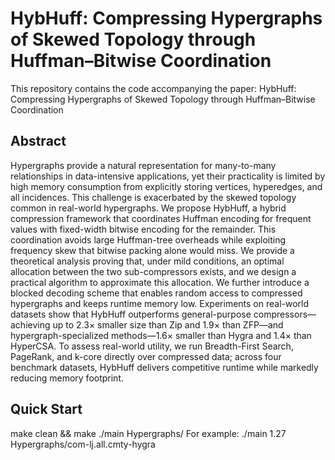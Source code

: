 # HybHuff: Compressing Hypergraphs of Skewed Topology through Huffman–Bitwise Coordination

This repository contains the code accompanying the paper:
HybHuff: Compressing Hypergraphs of Skewed Topology through Huffman–Bitwise Coordination

## Abstract

Hypergraphs provide a natural representation for many-to-many relationships in data-intensive applications, yet their practicality is limited by high memory consumption from explicitly storing vertices, hyperedges, and all incidences. This challenge is exacerbated by the skewed topology common in real-world hypergraphs. We propose HybHuff, a hybrid compression framework that coordinates Huffman encoding for frequent values with fixed-width bitwise encoding for the remainder. This coordination avoids large Huffman-tree overheads while exploiting frequency skew that bitwise packing alone would miss. We provide a theoretical analysis proving that, under mild conditions, an optimal allocation between the two sub-compressors exists, and we design a practical algorithm to approximate this allocation. We further introduce a blocked decoding scheme that enables random access to compressed hypergraphs and keeps runtime memory low. Experiments on real-world datasets show that HybHuff outperforms general-purpose compressors—achieving up to 2.3× smaller size than Zip and 1.9× than ZFP—and hypergraph-specialized methods—1.6× smaller than Hygra and 1.4× than HyperCSA. To assess real-world utility, we run Breadth-First Search, PageRank, and k-core directly over compressed data; across four benchmark datasets, HybHuff delivers competitive runtime while markedly reducing memory footprint.

## Quick Start
make clean && make
./main <percentage> Hypergraphs/<dataset>
For example:
./main 1.27 Hypergraphs/com-lj.all.cmty-hygra 
